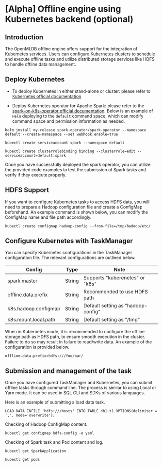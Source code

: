 # [Alpha] Offline engine using Kubernetes backend (optional)

## Introduction

The OpenMLDB offline engine offers support for the integration of Kubernetes services. Users can configure Kubernetes clusters to schedule and execute offline tasks and utilize distributed storage services like HDFS to handle offline data management.

## Deploy Kubernetes

- To deploy Kubernetes in either stand-alone or cluster: please refer to [Kubernetes official documentation](https://kubernetes.io/docs/home/)

- Deploy Kubernetes operator for Apache Spark: please refer to the [spark-on-k8s-operator official documentation](https://github.com/GoogleCloudPlatform/spark-on-k8s-operator). Below is an example of `Helm` deploying to the `default` command space, which can modify command space and permission information as needed.

```
helm install my-release spark-operator/spark-operator --namespace default --create-namespace --set webhook.enable=true

kubectl create serviceaccount spark --namespace default

kubectl create clusterrolebinding binding --clusterrole=edit --serviceaccount=default:spark
```

Once you have successfully deployed the spark operator, you can utilize the provided code examples to test the submission of Spark tasks and verify if they execute properly.

## HDFS Support

If you want to configure Kubernetes tasks to access HDFS data, you will need to prepare a Hadoop configuration file and create a ConfigMap beforehand. An example command is shown below, you can modify the ConfigMap name and file path accordingly.

```
kubectl create configmap hadoop-config --from-file=/tmp/hadoop/etc/
```

## Configure Kubernetes with TaskManager

You can specify Kubernetes configurations in the TaskManager configuration file. The relevant configurations are outlined below.

| Config | Type | Note |
| ------ | ---- | ---- |
| spark.master | String | Supports "kuberenetes" or "k8s" |
| offline.data.prefix | String | Recommended to use HDFS path |
| k8s.hadoop.configmap | String | Default setting as "hadoop-config" |
| k8s.mount.local.path | String | Default setting as "/tmp" |

When in Kubernetes mode, it is recommended to configure the offline storage path as HDFS path, to ensure smooth execution in the cluster. Failure to do so may result in failure to read/write data. An example of the configuration is provided below.

```
offline.data.prefix=hdfs:///foo/bar/
```

## Submission and management of the task

Once you have configured TaskManager and Kubernetes, you can submit offline tasks through command line. The process is similar to using Local or Yarn mode. It can be used in SQL CLI and SDKs of various languages.

Here is an example of submitting a load data task.

```
LOAD DATA INFILE 'hdfs:///hosts' INTO TABLE db1.t1 OPTIONS(delimiter = ',', mode='overwrite');
```

Checking of Hadoop ConfigMap content.

```
kubectl get configmap hdfs-config -o yaml
```

Checking of Spark task and Pod content and log.

```
kubectl get SparkApplication

kubectl get pods
```

